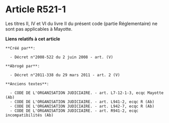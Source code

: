 # Article R521-1

Les titres II, IV et VI du livre II du présent code (partie Réglementaire) ne sont pas applicables à Mayotte.

**Liens relatifs à cet article**

	**Créé par**:

	  - Décret n°2008-522 du 2 juin 2008 - art. (V)

	**Abrogé par**:

	  - Décret n°2011-338 du 29 mars 2011 - art. 2 (V)

	**Anciens textes**:

	  - CODE DE L'ORGANISATION JUDICIAIRE. - art. L7-12-1-3, ecqc Mayotte (Ab)
	  - CODE DE L'ORGANISATION JUDICIAIRE. - art. L941-2, ecqc R (Ab)
	  - CODE DE L'ORGANISATION JUDICIAIRE. - art. L942-7, ecqc R (Ab)
	  - CODE DE L'ORGANISATION JUDICIAIRE. - art. R941-2, ecqc incompatibilités (Ab)
